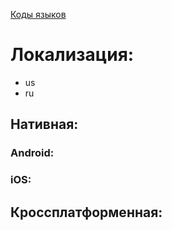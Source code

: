 [Коды языков](https://en.wikipedia.org/wiki/List_of_ISO_639-2_codes)

# Локализация:

* us
* ru

## Нативная:


### Android:


### iOS:


## Кроссплатформенная:
